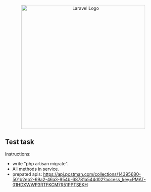 <p align="center"><a href="https://laravel.com" target="_blank"><img src="https://raw.githubusercontent.com/laravel/art/master/logo-lockup/5%20SVG/2%20CMYK/1%20Full%20Color/laravel-logolockup-cmyk-red.svg" width="400" alt="Laravel Logo"></a></p>

## Test task

Instructions:

- write "php artisan migrate".
- All methods in service.
- prepated apis: https://api.postman.com/collections/14395680-501b2eb2-69a2-46a3-954b-68781a544d02?access_key=PMAT-01HDXWWP3RTFKCM7R51PPTSEKH
